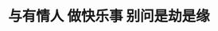 ---
title: 与有情人 做快乐事 别问是劫是缘
draft: false
role:
avatar: https://photos.liuzhenyi.net/images/02f4b1302ec8d31d8c88e193396f6fd4.png
bio:
organization:
  name:
  url:
social:
  - icon: envelope
    iconPack: far
    url: mailto:me@liuzhenyi.net

weight:
widget:
  handler: about

  # Options: sm, md, lg and xl. Default is md.
  width:

  sidebar:
    # Options: left and right. Leave blank to hide.
    position:
    # Options: sm, md, lg and xl. Default is md.
    scale:
  
  background:
    # Options: primary, secondary, tertiary or any valid color value. Default is primary.
    color: secondary
    image:
    # Options: auto, cover and contain. Default is auto.
    size:
    # Options: center, top, right, bottom, left.
    position:
    # Options: fixed, local, scroll.
    attachment: 
---